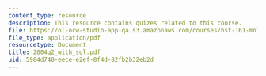 ```yaml
---
content_type: resource
description: This resource contains quizes related to this course.
file: https://ol-ocw-studio-app-qa.s3.amazonaws.com/courses/hst-161-molecular-biology-and-genetics-in-modern-medicine-fall-2007/5984d740eecee2ef8f4d82fb2b32eb2d_2004q2_with_sol.pdf
file_type: application/pdf
resourcetype: Document
title: 2004q2_with_sol.pdf
uid: 5984d740-eece-e2ef-8f4d-82fb2b32eb2d
---
```

